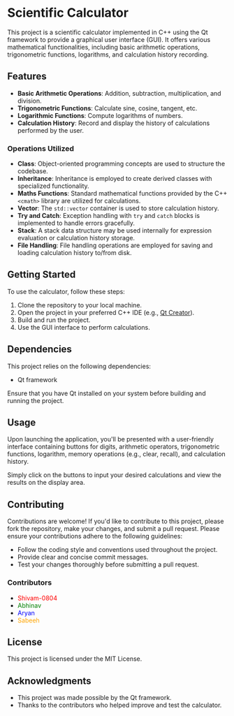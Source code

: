 # Scientific Calculator

This project is a scientific calculator implemented in C++ using the Qt framework to provide a graphical user interface (GUI). It offers various mathematical functionalities, including basic arithmetic operations, trigonometric functions, logarithms, and calculation history recording.

## Features

- **Basic Arithmetic Operations**: Addition, subtraction, multiplication, and division.
- **Trigonometric Functions**: Calculate sine, cosine, tangent, etc.
- **Logarithmic Functions**: Compute logarithms of numbers.
- **Calculation History**: Record and display the history of calculations performed by the user.

### Operations Utilized

- **Class**: Object-oriented programming concepts are used to structure the codebase.
- **Inheritance**: Inheritance is employed to create derived classes with specialized functionality.
- **Maths Functions**: Standard mathematical functions provided by the C++ `<cmath>` library are utilized for calculations.
- **Vector**: The `std::vector` container is used to store calculation history.
- **Try and Catch**: Exception handling with `try` and `catch` blocks is implemented to handle errors gracefully.
- **Stack**: A stack data structure may be used internally for expression evaluation or calculation history storage.
- **File Handling**: File handling operations are employed for saving and loading calculation history to/from disk.

## Getting Started

To use the calculator, follow these steps:

1. Clone the repository to your local machine.
2. Open the project in your preferred C++ IDE (e.g., [Qt Creator](https://www.qt.io/)).
3. Build and run the project.
4. Use the GUI interface to perform calculations.

## Dependencies

This project relies on the following dependencies:

- Qt framework

Ensure that you have Qt installed on your system before building and running the project.

## Usage

Upon launching the application, you'll be presented with a user-friendly interface containing buttons for digits, arithmetic operators, trigonometric functions, logarithm, memory operations (e.g., clear, recall), and calculation history.

Simply click on the buttons to input your desired calculations and view the results on the display area.

## Contributing

Contributions are welcome! If you'd like to contribute to this project, please fork the repository, make your changes, and submit a pull request. Please ensure your contributions adhere to the following guidelines:

- Follow the coding style and conventions used throughout the project.
- Provide clear and concise commit messages.
- Test your changes thoroughly before submitting a pull request.

### Contributors

- <span style="color:red">Shivam-0804</span>
- <span style="color:green">Abhinav</span>
- <span style="color:blue">Aryan</span>
- <span style="color:orange">Sabeeh</span>

## License

This project is licensed under the MIT License.

## Acknowledgments

- This project was made possible by the Qt framework.
- Thanks to the contributors who helped improve and test the calculator.
